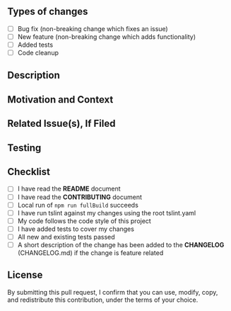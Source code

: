 <!--- Provide a general summary of your changes in the Title above -->

## Types of changes
<!--- What types of changes does your code introduce? Put an `x` in all the boxes that apply: -->
- [ ] Bug fix (non-breaking change which fixes an issue)
- [ ] New feature (non-breaking change which adds functionality)
- [ ] Added tests
- [ ] Code cleanup

## Description
<!--- Describe your changes in detail -->

## Motivation and Context
<!--- Why is this change required? What problem does it solve? -->

## Related Issue(s), If Filed
<!--- What is the related issue you are trying to fix? -->

## Testing
<!--- Please describe in detail how you tested your changes -->
<!--- Include details of your testing environment, and the tests you ran to -->
<!--- see how your change affects other areas of the code, etc. -->

## Checklist
<!--- Go over all the following points, and put an `x` in all the boxes that apply -->
<!--- If you're unsure about any of these, don't hesitate to ask. We're here to help! -->
- [ ] I have read the **README** document
- [ ] I have read the **CONTRIBUTING** document
- [ ] Local run of `npm run fullBuild` succeeds
- [ ] I have run tslint against my changes using the root tslint.yaml
- [ ] My code follows the code style of this project
- [ ] I have added tests to cover my changes
- [ ] All new and existing tests passed
- [ ] A short description of the change has been added to the **CHANGELOG** (CHANGELOG.md) if the change is feature related

## License

By submitting this pull request, I confirm that you can use, modify, copy, and redistribute this contribution, under the terms of your choice.

